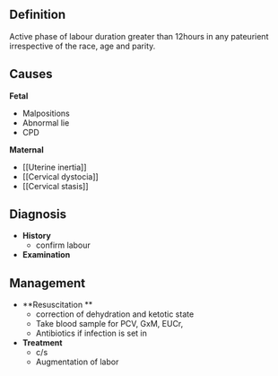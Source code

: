## Definition 
Active phase of labour duration greater than 12hours in any pateurient irrespective of the race, age and parity.

## Causes
**Fetal** 
- Malpositions 
- Abnormal lie
- CPD

**Maternal**
- [[Uterine inertia]]
- [[Cervical dystocia]]
- [[Cervical stasis]]

## Diagnosis 
- **History** 
	- confirm labour
- **Examination** 
## Management 
- **Resuscitation ** 
	- correction of dehydration and ketotic state
	- Take blood sample for PCV, GxM, EUCr, 
	- Antibiotics if infection is set in
- **Treatment**
    - c/s
    - Augmentation of labor 